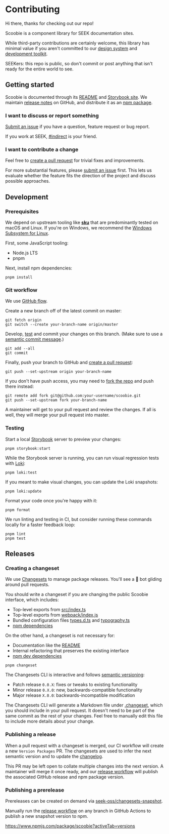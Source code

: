 # Contributing

Hi there, thanks for checking out our repo!

Scoobie is a component library for SEEK documentation sites.

While third-party contributions are certainly welcome,
this library has minimal value if you aren't committed to our [design system] and [development toolkit].

SEEKers: this repo is public,
so don't commit or post anything that isn't ready for the entire world to see.

## Getting started

Scoobie is documented through its [README](/README.md) and [Storybook site].
We maintain [release notes] on GitHub,
and distribute it as an [npm package].

### I want to discuss or report something

[Submit an issue] if you have a question, feature request or bug report.

If you work at SEEK, [#indirect] is your friend.

### I want to contribute a change

Feel free to [create a pull request] for trivial fixes and improvements.

For more substantial features, please [submit an issue] first.
This lets us evaluate whether the feature fits the direction of the project and discuss possible approaches.

## Development

### Prerequisites

We depend on upstream tooling like **[sku]** that are predominantly tested on macOS and Linux.
If you're on Windows, we recommend the [Windows Subsystem for Linux].

First, some JavaScript tooling:

- Node.js LTS
- pnpm

Next, install npm dependencies:

```shell
pnpm install
```

### Git workflow

We use [GitHub flow](https://guides.github.com/introduction/flow/).

Create a new branch off of the latest commit on master:

```shell
git fetch origin
git switch --create your-branch-name origin/master
```

Develop, [test](#testing) and commit your changes on this branch.
(Make sure to use a [semantic commit message](#writing-a-semantic-commit-message).)

```shell
git add --all
git commit
```

Finally, push your branch to GitHub and [create a pull request]:

```shell
git push --set-upstream origin your-branch-name
```

If you don't have push access,
you may need to [fork the repo] and push there instead:

```shell
git remote add fork git@github.com:your-username/scoobie.git
git push --set-upstream fork your-branch-name
```

A maintainer will get to your pull request and review the changes.
If all is well, they will merge your pull request into master.

### Testing

Start a local [Storybook] server to preview your changes:

```shell
pnpm storybook:start
```

While the Storybook server is running,
you can run visual regression tests with [Loki]:

```shell
pnpm loki:test
```

If you meant to make visual changes,
you can update the Loki snapshots:

```shell
pnpm loki:update
```

Format your code once you're happy with it:

```shell
pnpm format
```

We run linting and testing in CI,
but consider running these commands locally for a faster feedback loop:

```shell
pnpm lint
pnpm test
```

## Releases

### Creating a changeset

We use [Changesets] to manage package releases.
You'll see a 🦋 bot gliding around pull requests.

You should write a changeset if you are changing the public Scoobie interface,
which includes:

- Top-level exports from [src/index.ts](/src/index.ts)
- Top-level exports from [webpack/index.js](/webpack/index.js)
- Bundled configuration files [types.d.ts](/types.d.ts) and [typography.ts](/typography.ts)
- [npm dependencies](/package.json)

On the other hand,
a changeset is not necessary for:

- Documentation like the [README](README.md)
- Internal refactoring that preserves the existing interface
- [npm dev dependencies](https://github.com/seek-oss/scoobie/blob/master/package.json)

```shell
pnpm changeset
```

The Changesets CLI is interactive and follows [semantic versioning]:

- Patch release `0.0.X`: fixes or tweaks to existing functionality
- Minor release `0.X.0`: new, backwards-compatible functionality
- Major release `X.0.0`: backwards-incompatible modification

The Changesets CLI will generate a Markdown file under [.changeset](https://github.com/seek-oss/scoobie/tree/master/.changeset),
which you should include in your pull request.
It doesn't need to be part of the same commit as the rest of your changes.
Feel free to manually edit this file to include more details about your change.

### Publishing a release

When a pull request with a changeset is merged,
our CI workflow will create a new `Version Packages` PR.
The changesets are used to infer the next semantic version and to update the [changelog].

This PR may be left open to collate multiple changes into the next version.
A maintainer will merge it once ready,
and our [release workflow] will publish the associated GitHub release and npm package version.

### Publishing a prerelease

Prereleases can be created on demand via [seek-oss/changesets-snapshot].

Manually run the [release workflow] on any branch in GitHub Actions to publish a new snapshot version to npm.

<https://www.npmjs.com/package/scoobie?activeTab=versions>

[#indirect]: https://seekchat.slack.com/channels/indirect
[changelog]: CHANGELOG.md
[changesets]: https://github.com/atlassian/changesets
[create a pull request]: https://github.com/seek-oss/scoobie/compare
[design system]: https://github.com/seek-oss/braid-design-system
[development toolkit]: https://github.com/seek-oss/sku
[fork the repo]: https://github.com/seek-oss/scoobie/fork
[loki]: https://loki.js.org/
[npm package]: https://www.npmjs.com/package/scoobie
[release notes]: https://github.com/seek-oss/scoobie/releases
[release workflow]: https://github.com/seek-oss/scoobie/actions/workflows/release.yml
[seek-oss/changesets-snapshot]: https://github.com/seek-oss/changesets-snapshot
[semantic versioning]: https://semver.org/
[sku.config.js]: https://github.com/seek-oss/scoobie#skuconfigjs
[sku]: https://github.com/seek-oss/sku
[squash our commits]: https://github.blog/2016-04-01-squash-your-commits/
[storybook site]: https://seek-oss.github.io/scoobie/
[storybook]: https://storybook.js.org/
[submit an issue]: https://github.com/seek-oss/scoobie/issues/new/choose
[windows subsystem for linux]: https://en.wikipedia.org/wiki/Windows_Subsystem_for_Linux
